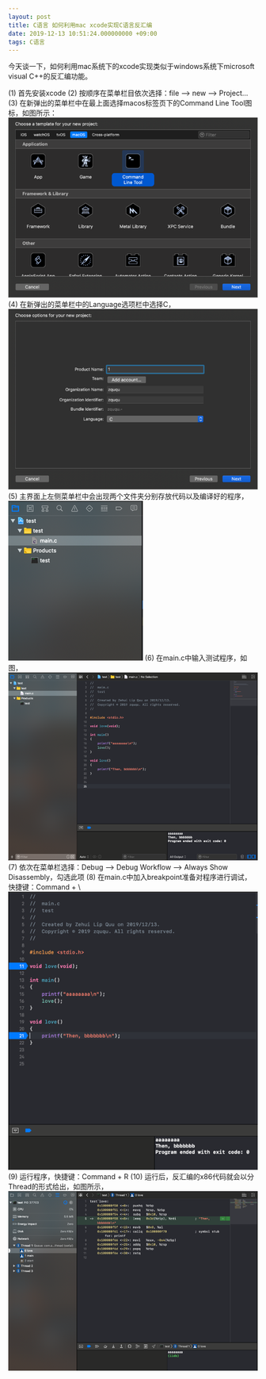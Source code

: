 ```yaml
---
layout: post
title: C语言 如何利用mac xcode实现C语言反汇编
date: 2019-12-13 10:51:24.000000000 +09:00
tags: C语言
---
```


今天谈一下，如何利用mac系统下的xcode实现类似于windows系统下microsoft visual C++的反汇编功能。

(1) 首先安装xcode
(2) 按顺序在菜单栏目依次选择：file --> new --> Project...
(3) 在新弹出的菜单栏中在最上面选择macos标签页下的Command Line Tool图标，如图所示：
![figure1](/assets/201912/2019-12-13_10-56-11.png)
(4) 在新弹出的菜单栏中的Language选项栏中选择C，
![figure2](/assets/201912/2019-12-13_10-59-12.png)
(5) 主界面上左侧菜单栏中会出现两个文件夹分别存放代码以及编译好的程序，
![figure3](/assets/201912/2019-12-13_11-01-20.png)
(6) 在main.c中输入测试程序，如图，
![figure4](/assets/201912/2019-12-13_11-04-54.png)
(7) 依次在菜单栏选择：Debug --> Debug Workflow --> Always Show Disassembly，勾选此项
(8) 在main.c中加入breakpoint准备对程序进行调试，快捷键：Command + \\
![figure5](/assets/201912/2019-12-13_11-09-23.png)
(9) 运行程序，快捷键：Command + R
(10) 运行后，反汇编的x86代码就会以分Thread的形式给出，如图所示，
![figure6](/assets/201912/2019-12-13_11-11-38.png)


